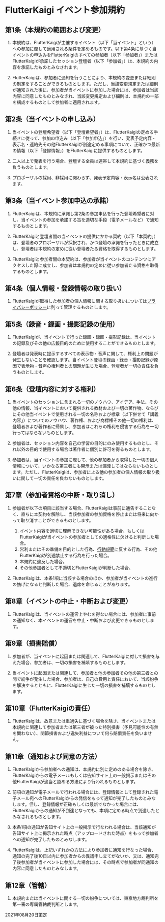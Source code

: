 # FlutterKaigi イベント参加規約

## 第1条（本規約の範囲および変更）

1. 本規約は、FlutterKaigiが主催するイベント（以下「当イベント」という）への参加に際して適用される条件を定めるものです。以下第4条に基づく当イベントの申込みをFlutterKaigiのすべての参加者（以下「参加者」）またはFlutterKaigiが承諾したセッション登壇者（以下「参加者」）は、本規約の内容を承諾したものとみなされます。

2. FlutterKaigiは、参加者に通知を行うことにより、本規約の変更または細則の制定をすることができるものとします。ただし、当該変更規定または細則が通知された後に、参加者が当イベントに参加した場合には、参加者は当該内容に同意したものとみなされ、当該変更規定および細則は、本規約の一部を構成するものとして参加者に適用されます。


## 第2条（当イベントの申し込み）

1. 当イベントの登壇希望者（以下「登壇希望者」）は、FlutterKaigiの定める手続きに従って、参加の申込み（以下「参加申込」）を行い、発表予定内容・表示名・連絡先その他FlutterKaigiが別途定める事項について、正確かつ最新の情報（以下「登録情報」）をFlutterKaigiに提供するものとします。

2. 二人以上で発表を行う場合、登壇する全員は連帯して本規約に基づく義務を負うものとします。

3. プロポーザルの採用、非採用に関わらず、発表予定内容・表示名は公表されます。


## 第3条（当イベント参加申込の承諾）

1. FlutterKaigiは、本規約に承諾し第2条の参加申込を行った登壇希望者に対し、当イベントの参加を承諾する旨を適切な手段（電子メールなど）で通知するものとします。

2. FlutterKaigiと登壇者間の当イベントの提供にかかる契約（以下「本契約」）は、登壇者のプロポーザルが採択され、かつ登壇の承諾を行ったときに成立し、登壇者は本規約の定めに従い登壇者たる資格を取得するものとします。

3. FlutterKaigiと参加者間の本契約は、参加者が当イベントのコンテンツにアクセスした際に成立し、参加者は本規約の定めに従い参加者たる資格を取得するものとします。


## 第4条（個人情報・登録情報の取り扱い）

1. FlutterKaigiが取得した参加者の個人情報に関する取り扱いについては[プライバシーポリシー](Privacy-Policy.ja.md)に則って管理するものとします。


## 第5条（録音・録画・撮影記録の使用）

1. FlutterKaigiが、当イベントで行った録画・録画・撮影記録は、当イベントの記録及びその他の広報目的のために使用することができるものとします。

2. 登壇者は発表時に提示するすべての表示物・音声に関して、権利上の問題が発生しないことを確認します。当イベント登壇の録画・録音・撮影記録が原因で表示物・音声の権利者との問題が生じた場合、登壇者が一切の責任を負うものとします。

## 第6条（登壇内容に対する権利）

1. 当イベントのセッションに含まれる一切のノウハウ、アイデア、手法、その他の情報、当イベントにおいて提供される教材および一切の著作物、ならびにその他当イベントで使用される一切の名称および標章（以下併せて「講義内容」）についてのノウハウ、著作権、および商標権その他一切の権利は、登壇者および著作者に帰属し、参加者はこれらの権利を侵害する行為を一切行ってはならないものとします。

2. 参加者は、セッション内容を自己の学習の目的にのみ使用するものとし、それ以外の目的で使用する場合は著作者に個別に許可を得るものとします。

3. 参加者は、当イベントの参加に際して、他の参加者から取得した一切の個人情報について、いかなる第三者にも開示または漏洩してはならないものとします。ただし、FlutterKaigiは、参加者による他の参加者の個人情報の取り扱いに関して一切の責任を負わないものとします。

## 第7章（参加者資格の中断・取り消し）

1. 参加者が以下の項目に該当する場合、FlutterKaigiは事前に通告することなく、直ちに本契約を解除し、当該参加者の参加資格を停止または将来に向かって取り消すことができるものとします。
    1. イベント内容を適切に理解できない可能性がある場合、もしくはFlutterKaigiが当イベントの参加者としての適格性に欠けると判断した場合。
    2. 営利またはその準備を目的とした行為、[行動規範](Code-of-Conduct.ja.md)に反する行為、その他FlutterKaigiが別途禁止する行為を行った場合。
    3. 本規約に違反した場合。
    4. その他参加者として不適切とFlutterKaigiが判断した場合。

2. FlutterKaigiは、本条1項に当該する場合のほか、参加者が当イベントの進行の妨げになると判断した場合、退席を命じることがあります。


## 第8章（イベントの中止・中断および変更）

1. FlutterKaigiは、当イベントの運営上やむを得ない場合には、参加者に事前の通知なく、本イベントの運営を中止・中断および変更できるものとします。


## 第9章（損害賠償）

1. 参加者が、当イベントに起因または関連して、FlutterKaigiに対して損害を与えた場合、参加者は、一切の損害を補填するものとします。

2. 当イベントに起因または関連して、参加者と他の参加者その他の第三者との間で紛争が発生した場合、参加者は、自己の費用と責任において、当該紛争を解決するとともに、FlutterKaigiに生じた一切の損害を補填するものとします。

## 第10章（FlutterKaigiの責任）

1. FlutterKaigiは、故意または重過失に基づく場合を除き、当イベントまたは本規約に関連して参加者または第三者が被った特別損害（予見可能性の有無を問わない）、関節損害および逸失利益について何ら賠償責任を負いません。

## 第11章（通知および同意の方法）

1. FlutterKaigiから参加者への通知は、本規約に別に定めのある場合を除き、FlutterKaigiからの電子メールもしくは告知サイト上の一般掲示またはその他FlutterKaigiが適当と認める方法により行われるものとします。

2. 前項の通知が電子メールで行われる場合には、登録情報として登録された電子メール宛へのFlutterKaigiからの発信をもって通知が完了したものとみなします。但し、登録情報が正確もしくは最新でなかった場合には、FlutterKaigiからの通知が不到達となっても、本項に定める時点で到達したとみなされるものとします。

3. 本条1項の通知が告知サイト上の一般掲示で行なわれる場合は、当該通知が告知サイト上に掲示された時点（アップロードされた時点）をもって参加者への通知が完了したものとみなします。

4. FlutterKaigiは、上記いずれかの方法により参加者に通知を行なった場合、通知の完了後10日以内に参加者からの異議申し立てがないか、又は、通知完了後参加者が当イベントに参加した場合には、その時点で参加者が同通知の内容に同意したものとみなします。

## 第12章（管轄）

1. 本規約または当イベントに関する一切の紛争については、東京地方裁判所を第一審の専属管轄裁判所とします。



2021年08月20日策定
